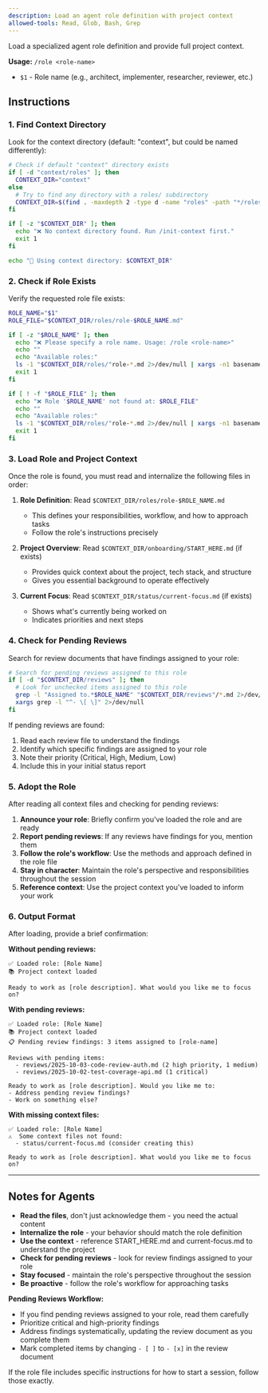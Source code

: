 ```yaml
---
description: Load an agent role definition with project context
allowed-tools: Read, Glob, Bash, Grep
---
```


Load a specialized agent role definition and provide full project context.

**Usage:** `/role <role-name>`
- `$1` - Role name (e.g., architect, implementer, researcher, reviewer, etc.)

## Instructions

### 1. Find Context Directory

Look for the context directory (default: "context", but could be named differently):

```bash
# Check if default "context" directory exists
if [ -d "context/roles" ]; then
  CONTEXT_DIR="context"
else
  # Try to find any directory with a roles/ subdirectory
  CONTEXT_DIR=$(find . -maxdepth 2 -type d -name "roles" -path "*/roles" | head -1 | xargs dirname)
fi

if [ -z "$CONTEXT_DIR" ]; then
  echo "❌ No context directory found. Run /init-context first."
  exit 1
fi

echo "📁 Using context directory: $CONTEXT_DIR"
```

### 2. Check if Role Exists

Verify the requested role file exists:

```bash
ROLE_NAME="$1"
ROLE_FILE="$CONTEXT_DIR/roles/role-$ROLE_NAME.md"

if [ -z "$ROLE_NAME" ]; then
  echo "❌ Please specify a role name. Usage: /role <role-name>"
  echo ""
  echo "Available roles:"
  ls -1 "$CONTEXT_DIR/roles/"role-*.md 2>/dev/null | xargs -n1 basename | sed 's/role-//;s/.md$//' | sed 's/^/  - /'
  exit 1
fi

if [ ! -f "$ROLE_FILE" ]; then
  echo "❌ Role '$ROLE_NAME' not found at: $ROLE_FILE"
  echo ""
  echo "Available roles:"
  ls -1 "$CONTEXT_DIR/roles/"role-*.md 2>/dev/null | xargs -n1 basename | sed 's/role-//;s/.md$//' | sed 's/^/  - /'
  exit 1
fi
```

### 3. Load Role and Project Context

Once the role is found, you must read and internalize the following files in order:

1. **Role Definition**: Read `$CONTEXT_DIR/roles/role-$ROLE_NAME.md`
   - This defines your responsibilities, workflow, and how to approach tasks
   - Follow the role's instructions precisely

2. **Project Overview**: Read `$CONTEXT_DIR/onboarding/START_HERE.md` (if exists)
   - Provides quick context about the project, tech stack, and structure
   - Gives you essential background to operate effectively

3. **Current Focus**: Read `$CONTEXT_DIR/status/current-focus.md` (if exists)
   - Shows what's currently being worked on
   - Indicates priorities and next steps

### 4. Check for Pending Reviews

Search for review documents that have findings assigned to your role:

```bash
# Search for pending reviews assigned to this role
if [ -d "$CONTEXT_DIR/reviews" ]; then
  # Look for unchecked items assigned to this role
  grep -l "Assigned to.*$ROLE_NAME" "$CONTEXT_DIR/reviews"/*.md 2>/dev/null | \
  xargs grep -l "^- \[ \]" 2>/dev/null
fi
```

If pending reviews are found:
1. Read each review file to understand the findings
2. Identify which specific findings are assigned to your role
3. Note their priority (Critical, High, Medium, Low)
4. Include this in your initial status report

### 5. Adopt the Role

After reading all context files and checking for pending reviews:

1. **Announce your role**: Briefly confirm you've loaded the role and are ready
2. **Report pending reviews**: If any reviews have findings for you, mention them
3. **Follow the role's workflow**: Use the methods and approach defined in the role file
4. **Stay in character**: Maintain the role's perspective and responsibilities throughout the session
5. **Reference context**: Use the project context you've loaded to inform your work

### 6. Output Format

After loading, provide a brief confirmation:

**Without pending reviews:**
```
✅ Loaded role: [Role Name]
📚 Project context loaded

Ready to work as [role description]. What would you like me to focus on?
```

**With pending reviews:**
```
✅ Loaded role: [Role Name]
📚 Project context loaded
📋 Pending review findings: 3 items assigned to [role-name]

Reviews with pending items:
  - reviews/2025-10-03-code-review-auth.md (2 high priority, 1 medium)
  - reviews/2025-10-02-test-coverage-api.md (1 critical)

Ready to work as [role description]. Would you like me to:
- Address pending review findings?
- Work on something else?
```

**With missing context files:**
```
✅ Loaded role: [Role Name]
⚠️  Some context files not found:
  - status/current-focus.md (consider creating this)

Ready to work as [role description]. What would you like me to focus on?
```

---

## Notes for Agents

- **Read the files**, don't just acknowledge them - you need the actual content
- **Internalize the role** - your behavior should match the role definition
- **Use the context** - reference START_HERE.md and current-focus.md to understand the project
- **Check for pending reviews** - look for review findings assigned to your role
- **Stay focused** - maintain the role's perspective throughout the session
- **Be proactive** - follow the role's workflow for approaching tasks

**Pending Reviews Workflow:**
- If you find pending reviews assigned to your role, read them carefully
- Prioritize critical and high-priority findings
- Address findings systematically, updating the review document as you complete them
- Mark completed items by changing `- [ ]` to `- [x]` in the review document

If the role file includes specific instructions for how to start a session, follow those exactly.
